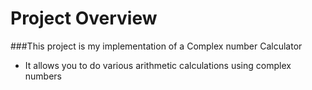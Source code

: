 # Project Overview

###This project is my implementation of a Complex number Calculator
- It allows you to do various arithmetic calculations using complex numbers
